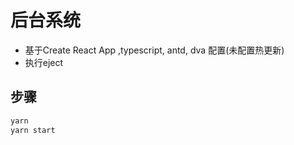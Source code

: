 # 后台系统

* 基于Create React App ,typescript, antd, dva 配置(未配置热更新)
* 执行eject

## 步骤

```sh
yarn
yarn start
```